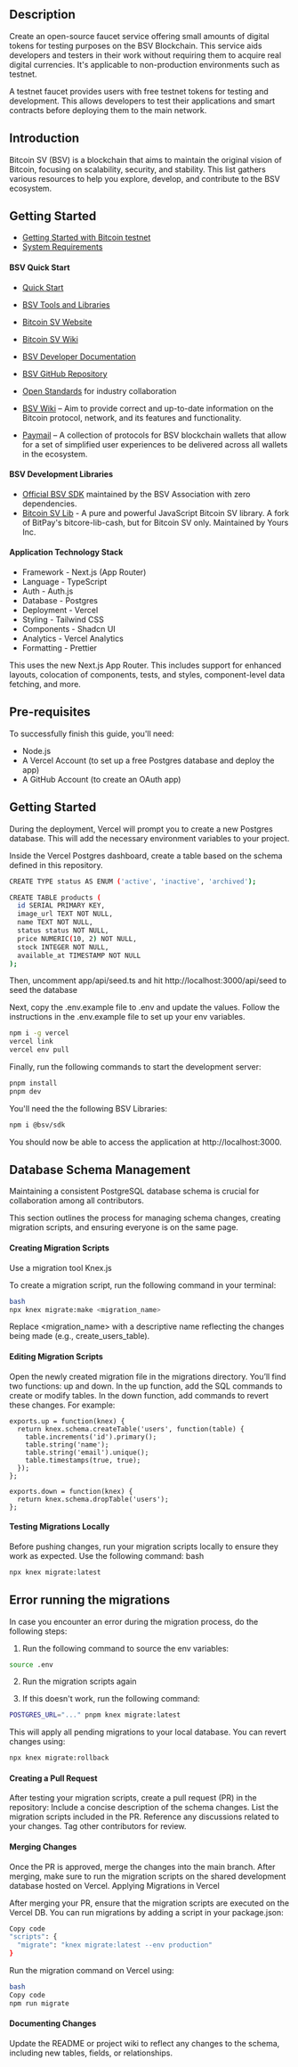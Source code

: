 ## Description

Create an open-source faucet service offering small amounts of digital tokens for testing purposes on the BSV Blockchain. This service aids developers and testers in their work without requiring them to acquire real digital currencies. It's applicable to non-production environments such as testnet.

A testnet faucet provides users with free testnet tokens for testing and development. This allows developers to test their applications and smart contracts before deploying them to the main network.

## Introduction

Bitcoin SV (BSV) is a blockchain that aims to maintain the original vision of Bitcoin, focusing on scalability, security, and stability. This list gathers various resources to help you explore, develop, and contribute to the BSV ecosystem.

## **Getting Started** 

- [Getting Started with Bitcoin testnet](https://docs.bsvblockchain.org/network-topology/nodes/sv-node/installation/sv-node/network-environments/testnet)
- [System Requirements](https://docs.bsvblockchain.org/network-topology/nodes/sv-node/system-requirements)
  
#### BSV Quick Start

- [Quick Start](https://docs.bsvblockchain.org/intro/quick-start)
- [BSV Tools and Libraries](https://www.bsvblockchain.org/features/tools-libraries)

- [Bitcoin SV Website](https://bitcoinsv.io/)
- [Bitcoin SV Wiki](https://en.wikipedia.org/wiki/Bitcoin_SV)
- [BSV Developer Documentation](https://docs.bitcoinsv.io/)
- [BSV GitHub Repository](https://github.com/bitcoin-sv/bitcoin-sv)
- [Open Standards](https://openstandards.cash/) for industry collaboration
- [BSV Wiki](https://wiki.bitcoinsv.io/) – Aim to provide correct and up-to-date information on the Bitcoin protocol, network, and its features and functionality.
- [Paymail](https://tsc.bsvblockchain.org/standards/paymail/) – A collection of protocols for BSV blockchain wallets that allow for a set of simplified user experiences to be delivered across all wallets in the ecosystem.


#### BSV Development Libraries

- [Official BSV SDK](https://github.com/bitcoin-sv/ts-sdk) maintained by the BSV Association with zero dependencies.
- [Bitcoin SV Lib](https://github.com/moneybutton/bsv) - A pure and powerful JavaScript Bitcoin SV library. A fork of BitPay's bitcore-lib-cash, but for Bitcoin SV only. Maintained by Yours Inc.

#### Application Technology Stack

- Framework - Next.js (App Router)
- Language - TypeScript
- Auth - Auth.js
- Database - Postgres
- Deployment - Vercel
- Styling - Tailwind CSS
- Components - Shadcn UI
- Analytics - Vercel Analytics
- Formatting - Prettier

This uses the new Next.js App Router. This includes support for enhanced layouts, colocation of components, tests, and styles, component-level data fetching, and more.


## Pre-requisites

To successfully finish this guide, you'll need:

- Node.js
- A Vercel Account (to set up a free Postgres database and deploy the app)
- A GitHub Account (to create an OAuth app)


## Getting Started
During the deployment, Vercel will prompt you to create a new Postgres database. This will add the necessary environment variables to your project.

Inside the Vercel Postgres dashboard, create a table based on the schema defined in this repository.

```sh
CREATE TYPE status AS ENUM ('active', 'inactive', 'archived');

CREATE TABLE products (
  id SERIAL PRIMARY KEY,
  image_url TEXT NOT NULL,
  name TEXT NOT NULL,
  status status NOT NULL,
  price NUMERIC(10, 2) NOT NULL,
  stock INTEGER NOT NULL,
  available_at TIMESTAMP NOT NULL
);
```
Then, uncomment app/api/seed.ts and hit http://localhost:3000/api/seed to seed the database

Next, copy the .env.example file to .env and update the values. Follow the instructions in the .env.example file to set up your env variables.

```sh
npm i -g vercel
vercel link
vercel env pull
```

Finally, run the following commands to start the development server:

```sh
pnpm install
pnpm dev
```

You'll need the the following BSV Libraries:
```sh
npm i @bsv/sdk
```

You should now be able to access the application at http://localhost:3000.


## Database Schema Management
Maintaining a consistent PostgreSQL database schema is crucial for collaboration among all contributors.

This section outlines the process for managing schema changes, creating migration scripts, and ensuring everyone is on the same page.

#### Creating Migration Scripts

Use a migration tool Knex.js

To create a migration script, run the following command in your terminal:

```sh
bash
npx knex migrate:make <migration_name>
```

Replace <migration_name> with a descriptive name reflecting the changes being made (e.g., create_users_table).

#### Editing Migration Scripts

Open the newly created migration file in the migrations directory. You’ll find two functions: up and down.
In the up function, add the SQL commands to create or modify tables. In the down function, add commands to revert these changes. For example:


```jv
exports.up = function(knex) {
  return knex.schema.createTable('users', function(table) {
    table.increments('id').primary();
    table.string('name');
    table.string('email').unique();
    table.timestamps(true, true);
  });
};

exports.down = function(knex) {
  return knex.schema.dropTable('users');
};
```

#### Testing Migrations Locally

Before pushing changes, run your migration scripts locally to ensure they work as expected. Use the following command:
bash

```sh
npx knex migrate:latest
```

## Error running the migrations

In case you encounter an error during the migration process, do the following steps:

1. Run the following command to source the env variables:

```sh
source .env
```
2. Run the migration scripts again

3. If this doesn't work, run the following command:

```sh
POSTGRES_URL="..." pnpm knex migrate:latest
```

This will apply all pending migrations to your local database. You can revert changes using:
```sh
npx knex migrate:rollback
```

#### Creating a Pull Request

After testing your migration scripts, create a pull request (PR) in the repository:
Include a concise description of the schema changes.
List the migration scripts included in the PR.
Reference any discussions related to your changes.
Tag other contributors for review.

#### Merging Changes

Once the PR is approved, merge the changes into the main branch. After merging, make sure to run the migration scripts on the shared development database hosted on Vercel.
Applying Migrations in Vercel

After merging your PR, ensure that the migration scripts are executed on the Vercel DB. You can run migrations by adding a script in your package.json:
```sh
Copy code
"scripts": {
  "migrate": "knex migrate:latest --env production"
}
```

Run the migration command on Vercel using:
```sh
bash
Copy code
npm run migrate
```

#### Documenting Changes

Update the README or project wiki to reflect any changes to the schema, including new tables, fields, or relationships.
